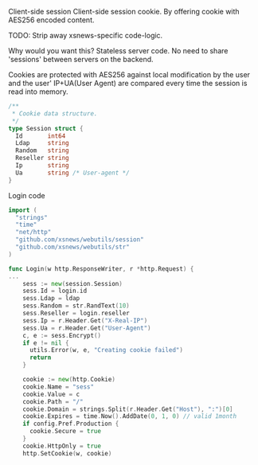Client-side session
Client-side session cookie. By offering cookie
with AES256 encoded content.

TODO: Strip away xsnews-specific code-logic.

Why would you want this?
Stateless server code. No need to share 'sessions' between
servers on the backend.

Cookies are protected with AES256 against local modification by
the user and the user' IP+UA(User Agent) are compared every time
the session is read into memory.

```go
/**
 * Cookie data structure.
 */
type Session struct {
  Id       int64
  Ldap     string
  Random   string
  Reseller string
  Ip       string
  Ua       string /* User-agent */
}
```

Login code
```go
import (
  "strings"
  "time"
  "net/http"
  "github.com/xsnews/webutils/session"
  "github.com/xsnews/webutils/str"
)

func Login(w http.ResponseWriter, r *http.Request) {
...
    sess := new(session.Session)
    sess.Id = login.id
    sess.Ldap = ldap
    sess.Random = str.RandText(10)
    sess.Reseller = login.reseller
    sess.Ip = r.Header.Get("X-Real-IP")
    sess.Ua = r.Header.Get("User-Agent")
    c, e := sess.Encrypt()
    if e != nil {
      utils.Error(w, e, "Creating cookie failed")
      return
    }

    cookie := new(http.Cookie)
    cookie.Name = "sess"
    cookie.Value = c
    cookie.Path = "/"
    cookie.Domain = strings.Split(r.Header.Get("Host"), ":")[0]
    cookie.Expires = time.Now().AddDate(0, 1, 0) // valid 1month
    if config.Pref.Production {
      cookie.Secure = true
    }
    cookie.HttpOnly = true
    http.SetCookie(w, cookie)
```
